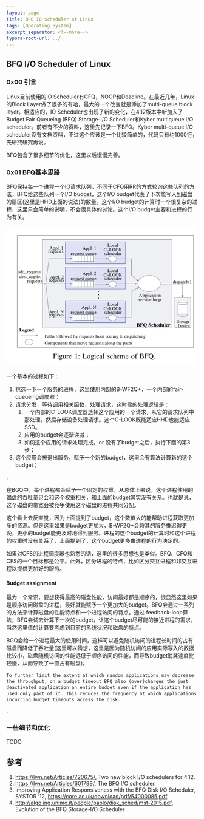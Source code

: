 ```yaml
---
layout: page
title: BFQ IO Scheduler of Linux
tags: [Operating System]
excerpt_separator: <!--more-->
typora-root-url: ../
---
```




## BFQ I/O Scheduler of Linux

### 0x00 引言

   Linux目前使用的IO Scheduler有CFQ，NOOP和Deadline。在最近几年，Linux的Block Layer做了很多的有哈，最大的一个改变就是添加了multi-queue block layer。相适应的，IO Scheduler也出现了新的变化，在4.12版本中新加入了Budget Fair Queueing (BFQ) Storage-I/O Scheduler和Kyber multiqueue I/O scheduler。前者有不少的资料，这里先记录一下BFQ。Kyber multi-queue I/O scheduler没有文档资料，不过这个应该是一个比较简单的，代码只有约1000行，先研究研究再说。

  BFQ包含了很多细节的优化，这里以后慢慢完善。



### 0x01 BFQ基本思路

   BFQ保持每一个进程一个IO请求队列，不同于CFQ用RR的方式轮询这些队列的方法，BFQ给这些队列一个I/O budget，这个I/O budget代表了下次能写入到磁盘的扇区(这里是HHD上面的说法)的数量。这个I/O budget的计算时一个很复杂的过程，这里只会简单的说明，不会很具体的讨论。这个I/O budget主要和进程的行为有关。

![bfq-arch](/assets/img/bfq-arch.png)



一个基本的过程如下：

1. 挑选一下一个服务的进程，这里使用内部的B-WF2Q+，一个内部的fair-queueing调度器；
2. 请求分发，等待调用相关函数，处理请求，这时候的处理逻辑是：
   1. 一个内部的C-LOOK调度器选择这个应用的一个请求，从它的请求队列中那处理，然后存储设备处理请求。这个C-LOOK既能适应HHD也能适应SSD。
   2. 应用的budget会逐渐递减；
   3. 如何这个应用的请求处理完成，or 没有了budget之后，执行下面的第3步；
3. 这个应用会被退出服务，赋予一个新的budget，这里会有算法计算新的这个budget；

.

在BGQ中，每个进程都会赋予一个固定的权重，从总体上来说，这个进程使用的磁盘的吞吐量只会和这个权重相关，和上面的budget其实没有关系。也就是说，这个磁盘的带宽会被竞争使用这个磁盘的进程共同分配。

  这个看上去反直觉，因为上面提到了budget，这个数值大的能帮助进程获取更加多的资源。但是这里如果是budget更加大，B-WF2Q+会将其的服务推迟得更晚，更小的budget能更及时地得到服务。进程的这个budget的计算时和这个进程的权重时没有关系了，上面提到了，这个budget更多由进程的行为决定的。

  如果对CFS的进程调度器也熟悉的话，这里的很多思想也是类似。BFQ、CFQ和CFS的一个目标都是公平。此外，区分进程的特点，比如区分交互进程和非交互进程以提供更加好的服务。



#### Budget assignment 

  最为一个常识，要想获得最高的磁盘性能，访问最好都是顺序的，很显然这里如果是顺序访问磁盘的进程，最好就能赋予一个更加大的budget。BFQ会通过一系列的方法来计算磁盘的性能特点和一个进程访问的特点。通过 feedback-loop算法，BFQ尝试去计算下一次的budget，让这个budget尽可能的接近进程的需求，当然这里值的计算要考虑到目前的系统状况和磁盘的特点。

  BGQ会给一个进程最大的使用时间，这样可以避免随机访问的进程长时间的占有磁盘而降低了吞吐量(这里可以猜想，这里是因为随机访问的应用实际写入的数据比较小，磁盘随机访问的性能远低于顺序访问的性能，而导致budget消耗速度比较慢，从而导致了一直占有磁盘)。

```
To further limit the extent at which random applications may decrease the throughput, on a budget timeout BFQ also (over)charges the just deactivated application an entire budget even if the application has used only part of it. This reduces the frequency at which applications incurring budget timeouts access the disk.
```

.

### 一些细节和优化

TODO





## 参考 

1. https://lwn.net/Articles/720675/, Two new block I/O schedulers for 4.12.
2. https://lwn.net/Articles/601799/, The BFQ I/O scheduler.
3. Improving Application Responsiveness with the BFQ Disk I/O Scheduler, SYSTOR ’12, https://core.ac.uk/download/pdf/54000085.pdf
4. http://algo.ing.unimo.it/people/paolo/disk_sched/mst-2015.pdf, Evolution of the BFQ Storage-I/O Scheduler 
